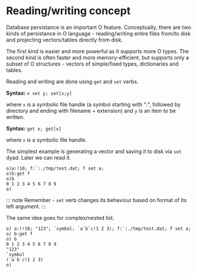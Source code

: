 # Reading/writing concept

Database persistance is an important O feature. Conceptually, there are two kinds of persistance in O language - reading/writing entire files from/to disk and projecting vectors/tables directly from disk.

The first kind is easier and more powerful as it supports more O types.
The second kind is often faster and more memory-efficient, but supports only a subset of O structures - vectors of simple/fixed types, dictionaries and tables.

Reading and writing are done using ```get``` and ```set``` verbs.

**Syntax:** ```x set y; set[x;y]```

where `x` is a symbolic file handle (a symbol starting with ":", followed by directory and ending with filename + extension) and `y` is an item to be written.

**Syntax:** ```get x; get[x]```

where `x` is a symbolic file handle.

The simplest example is generating a vector and saving it to disk via ```set``` dyad. Later we can read it.
```o
o)a:!10; f:`:./tmp/test.dat; f set a;
o)b:get f
o)b
0 1 2 3 4 5 6 7 8 9
o)
```

::: note
Remember - `set` verb changes its behaviour based on format of its left argument.
:::

The same idea goes for complex/nested list.
```o
o) a:(!10; "123"; `symbol; `a`b`c!1 2 3); f:`:./tmp/test.dat; f set a;
o) b:get f
o) b
0 1 2 3 4 5 6 7 8 9
"123"
`symbol
(`a`b`c!1 2 3)
o)
```
